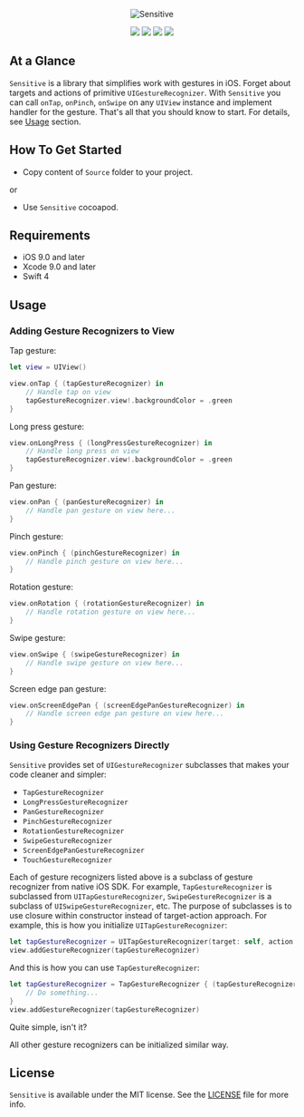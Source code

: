<p align="center" >
<img src="https://github.com/igormatyushkin014/Sensitive/blob/master/Logo/logo-1024-300.png" alt="Sensitive" title="Sensitive">
</p>

<p align="center">
<a href="https://swift.org"><img src="https://img.shields.io/badge/Swift-4-orange.svg?style=flat"></a>
<a href="https://cocoapods.org"><img src="https://img.shields.io/cocoapods/v/Sensitive.svg?maxAge=2592000"></a>
<a href="https://cocoapods.org"><img src="https://img.shields.io/cocoapods/dt/Sensitive.svg?maxAge=2592000"></a>
<a href="https://tldrlegal.com/license/mit-license"><img src="https://img.shields.io/badge/License-MIT-blue.svg?style=flat"></a>
</p>

## At a Glance

`Sensitive` is a library that simplifies work with gestures in iOS. Forget about targets and actions of primitive `UIGestureRecognizer`. With `Sensitive` you can call `onTap`, `onPinch`, `onSwipe` on any `UIView` instance and implement handler for the gesture. That's all that you should know to start. For details, see [Usage](#usage) section.

## How To Get Started

- Copy content of `Source` folder to your project.

or

- Use `Sensitive` cocoapod.

## Requirements

* iOS 9.0 and later
* Xcode 9.0 and later
* Swift 4

## Usage

### Adding Gesture Recognizers to View

Tap gesture:

```swift
let view = UIView()

view.onTap { (tapGestureRecognizer) in
    // Handle tap on view
    tapGestureRecognizer.view!.backgroundColor = .green
}
```

Long press gesture:

```swift
view.onLongPress { (longPressGestureRecognizer) in
    // Handle long press on view
    tapGestureRecognizer.view!.backgroundColor = .green
}
```

Pan gesture:

```swift
view.onPan { (panGestureRecognizer) in
    // Handle pan gesture on view here...
}
```

Pinch gesture:

```swift
view.onPinch { (pinchGestureRecognizer) in
    // Handle pinch gesture on view here...
}
```

Rotation gesture:

```swift
view.onRotation { (rotationGestureRecognizer) in
    // Handle rotation gesture on view here...
}
```

Swipe gesture:

```swift
view.onSwipe { (swipeGestureRecognizer) in
    // Handle swipe gesture on view here...
}
```

Screen edge pan gesture:

```swift
view.onScreenEdgePan { (screenEdgePanGestureRecognizer) in
    // Handle screen edge pan gesture on view here...
}
```

### Using Gesture Recognizers Directly

`Sensitive` provides set of `UIGestureRecognizer` subclasses that makes your code cleaner and simpler:
* `TapGestureRecognizer`
* `LongPressGestureRecognizer`
* `PanGestureRecognizer`
* `PinchGestureRecognizer`
* `RotationGestureRecognizer`
* `SwipeGestureRecognizer`
* `ScreenEdgePanGestureRecognizer`
* `TouchGestureRecognizer`

Each of gesture recognizers listed above is a subclass of gesture recognizer from native iOS SDK. For example, `TapGestureRecognizer` is subclassed from `UITapGestureRecognizer`, `SwipeGestureRecognizer` is a subclass of `UISwipeGestureRecognizer`, etc. The purpose of subclasses is to use closure within constructor instead of target-action approach. For example, this is how you initialize `UITapGestureRecognizer`:

```swift
let tapGestureRecognizer = UITapGestureRecognizer(target: self, action: #selector(SomeViewController.didTapWithGestureRecognizer(_:)))
view.addGestureRecognizer(tapGestureRecognizer)
```

And this is how you can use `TapGestureRecognizer`:

```swift
let tapGestureRecognizer = TapGestureRecognizer { (tapGestureRecognizer) in
    // Do something...
}
view.addGestureRecognizer(tapGestureRecognizer)
```

Quite simple, isn't it?

All other gesture recognizers can be initialized similar way.

## License

`Sensitive` is available under the MIT license. See the [LICENSE](./LICENSE) file for more info.
